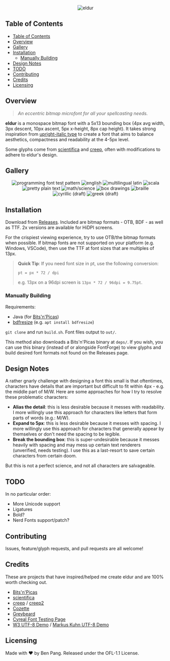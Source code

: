 <div align="center">

![eldur](./img/eldur.png)

</div>

## Table of Contents

- [Table of Contents](#table-of-contents)
- [Overview](#overview)
- [Gallery](#gallery)
- [Installation](#installation)
  - [Manually Building](#manually-building)
- [Design Notes](#design-notes)
- [TODO](#todo)
- [Contributing](#contributing)
- [Credits](#credits)
- [Licensing](#licensing)

## Overview

> _An eccentric bitmap microfont for all your spellcasting needs._

**eldur** is a monospace bitmap font with a 5x13 bounding box (4px avg width,
3px descent, 10px ascent, 5px x-height, 8px cap height). It takes strong
inspiration from [upright-italic
type](https://en.wikipedia.org/wiki/Italic_type#Upright_italics) to create a
font that aims to balance aesthetics, compactness and readability at the 4-5px
level.

Some glyphs come from [scientifica](https://github.com/nerdypepper/scientifica)
and [creep](https://github.com/romeovs/creep), often with modifications to
adhere to eldur's design.

## Gallery

<div align="center">

![programming font test pattern](./img/eldur-prog.png)
![english](./img/eldur-eng.png)
![multilingual latin](./img/eldur-lat-multi.png)
![scala](./img/eldur-scala.png)
![pretty plain text](./img/eldur-prettyplain.png)
![math/science](./img/eldur-mathsci.png)
![box drawings](./img/eldur-box.png)
![braille](./img/eldur-braille.png)
![cyrillic (draft)](./img/eldur-cyr.png)
![greek (draft)](./img/eldur-greek.png)

</div>

## Installation

Download from [Releases](https://github.com/molarmanful/eldur/releases).
Included are bitmap formats - OTB, BDF - as well as TTF. 2x
versions are available for HiDPI screens.

For the crispiest viewing experience, try to use OTB/the bitmap formats when
possible. If bitmap fonts are not supported on your platform (e.g. Windows,
VSCode), then use the TTF at font sizes that are multiples of 13px.

> **Quick Tip**: If you need font size in pt, use the following conversion:
>
> `pt = px * 72 / dpi`
>
> e.g. 13px on a 96dpi screen is `13px * 72 / 96dpi = 9.75pt`.

### Manually Building

Requirements:

- Java (for [Bits'n'Picas](https://github.com/kreativekorp/bitsnpicas))
- [bdfresize](https://github.com/ntwk/bdfresize) (e.g. `apt install bdfresize`)

`git clone` and run `build.sh`. Font files output to `out/`.

This method also downloads a Bits'n'Picas binary at `deps/`. If you wish, you
can use this binary (instead of or alongside FontForge) to view glyphs and
build desired font formats not found on the Releases page.

## Design Notes

A rather gnarly challenge with designing a font this small is that oftentimes,
characters have details that are important but difficult to fit within 4px -
e.g. the middle part of M/W. Here are some approaches for how I try to resolve
these problematic characters:

- **Alias the detail**: this is less desirable because it messes with
  readability. I more willingly use this approach for characters like letters
  that form parts of words (e.g.: M/W).
- **Expand to 5px**: this is less desirable because it messes with spacing. I
  more willingly use this approach for characters that generally appear by
  themselves or don't need the spacing to be legible.
- **Break the bounding box**: this is super-undesirable because it messes
  heavily with spacing and may mess up certain text renderers (unverified,
  needs testing). I use this as a last-resort to save certain characters from
  certain doom.

But this is not a perfect science, and not all characters are salvageable.

## TODO

In no particular order:

- More Unicode support
- Ligatures
- Bold?
- Nerd Fonts support/patch?

## Contributing

Issues, feature/glyph requests, and pull requests are all welcome!

## Credits

These are projects that have inspired/helped me create eldur and are 100% worth
checking out.

- [Bits'n'Picas](https://github.com/kreativekorp/bitsnpicas)
- [scientifica](https://github.com/nerdypepper/scientifica)
- [creep](https://github.com/romeovs/creep) /
  [creep2](https://github.com/raymond-w-ko/creep2)
- [Cozette](https://github.com/slavfox/Cozette)
- [Greybeard](https://github.com/flowchartsman/greybeard)
- [Cyreal Font Testing Page](http://www.cyreal.org/Font-Testing-Page/)
- [W3 UTF-8 Demo](https://www.w3.org/2001/06/utf-8-test/UTF-8-demo.html) /
  [Markus Kuhn UTF-8 Demo](https://antofthy.gitlab.io/info/data/utf8-demo.txt)

## Licensing

Made with ♥ by Ben Pang. Released under the OFL-1.1 License.
